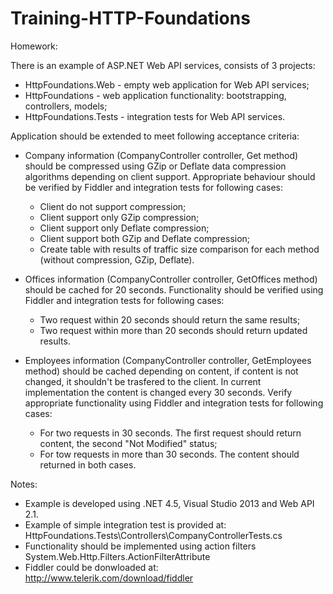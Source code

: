 Training-HTTP-Foundations
=========================

Homework:

There is an example of ASP.NET Web API services, consists of 3 projects:
 - HttpFoundations.Web - empty web application for Web API services;
 - HttpFoundations - web application functionality: bootstrapping, controllers, models;
 - HttpFoundations.Tests - integration tests for Web API services.

Application should be extended to meet following acceptance criteria:
 - Company information (CompanyController controller, Get method) should be compressed using GZip or Deflate data compression algorithms depending on client support. Appropriate behaviour should be verified by Fiddler and integration tests for following cases:
 	- Client do not support compression;
 	- Client support only GZip compression;
 	- Client support only Deflate compression;
 	- Client support both GZip and Deflate compression;
 	- Create table with results of traffic size comparison for each method (without compression, GZip, Deflate).
 
 - Offices information (CompanyController controller, GetOffices method) should be cached for 20 seconds. Functionality should be verified using Fiddler and integration tests for following cases:
 	- Two request within 20 seconds should return the same results;
 	- Two request within more than 20 seconds should return updated results.

 - Employees information (CompanyController controller, GetEmployees method) should be cached depending on content, if content is not changed, it shouldn't be trasfered to the client. In current implementation the content is changed every 30 seconds. Verify appropriate functionality using Fiddler and integration tests for following cases:
 	- For two requests in 30 seconds. The first request should return content, the second "Not Modified" status;
 	- For tow requests in more than 30 seconds. The content should returned in both cases.

Notes:
 - Example is developed using .NET 4.5, Visual Studio 2013 and Web API 2.1.
 - Example of simple integration test is provided at: HttpFoundations.Tests\Controllers\CompanyControllerTests.cs
 - Functionality should be implemented using action filters System.Web.Http.Filters.ActionFilterAttribute
 - Fiddler could be donwloaded at: http://www.telerik.com/download/fiddler